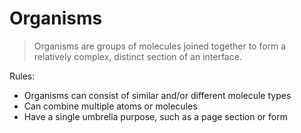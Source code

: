# Organisms

> Organisms are groups of molecules joined together to form a relatively complex, distinct section of an interface.

Rules:

- Organisms can consist of similar and/or different molecule types
- Can combine multiple atoms or molecules
- Have a single umbrella purpose, such as a page section or form
